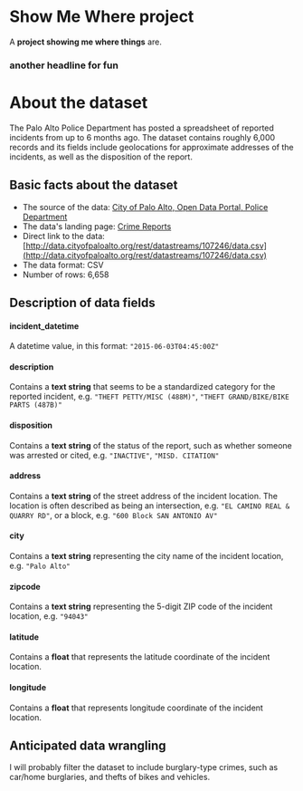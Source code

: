 # Show Me Where project

A **project showing me where things** are.

### another headline for fun


# About the dataset

The Palo Alto Police Department has posted a spreadsheet of reported incidents from up to 6 months ago. The dataset contains roughly 6,000 records and its fields include geolocations for approximate addresses of the incidents, as well as the disposition of the report.


## Basic facts about the dataset

- The source of the data: [City of Palo Alto, Open Data Portal, Police Department](http://data.cityofpaloalto.org/home)
- The data's landing page: [Crime Reports](http://data.cityofpaloalto.org/dataviews/95541/crime-reports/)
- Direct link to the data: [http://data.cityofpaloalto.org/rest/datastreams/107246/data.csv](http://data.cityofpaloalto.org/rest/datastreams/107246/data.csv)
- The data format: CSV
- Number of rows: 6,658

## Description of data fields

#### incident_datetime 

A datetime value, in this format: `"2015-06-03T04:45:00Z"`


#### description 

Contains a __text string__ that seems to be a standardized category for the reported incident, e.g. `"THEFT PETTY/MISC (488M)"`, `"THEFT GRAND/BIKE/BIKE PARTS (487B)"`

#### disposition

Contains a __text string__ of the status of the report, such as whether someone was arrested or cited, e.g. `"INACTIVE"`, `"MISD. CITATION"`



#### address

Contains a __text string__ of the street address of the incident location. The location is often described as being an intersection, e.g. `"EL CAMINO REAL & QUARRY RD"`, or a block, e.g. `"600 Block SAN ANTONIO AV"`


#### city  

Contains a __text string__ representing the city name of the incident location, e.g. `"Palo Alto"`


#### zipcode 

Contains a __text string__ representing the 5-digit ZIP code of the incident location, e.g. `"94043"`

#### latitude

Contains a __float__ that represents the latitude coordinate of the incident location.

#### longitude

Contains a __float__ that represents longitude coordinate of the incident location.

## Anticipated data wrangling

I will probably filter the dataset to include burglary-type crimes, such as car/home burglaries, and thefts of bikes and vehicles.


